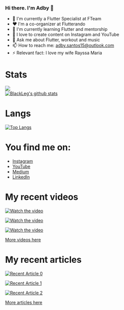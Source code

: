 ### Hi there. I'm Adby 👋

- 🔭 I'm currently a Flutter Specialist at FTeam
- ❤ I'm a co-organizer at Flutterando
- 🌱 I'm currently learning Flutter and mentorship
- 📶 I love to create content on Instagram and YouTube
- 💬 Ask me about Flutter, workout and music
- 📫 How to reach me: adby.santos15@outlook.com
- ⚡ Relevant fact: I love my wife Rayssa Maria

# Stats
![](https://komarev.com/ghpvc/?username=blackleg15) \
[![BlackLeg's github stats](https://github-readme-stats.vercel.app/api?username=BlackLeg15&count_private=true&show_icons=true&theme=radical&hide_rank=false)](https://github.com/anuraghazra/github-readme-stats)

# Langs

[![Top Langs](https://github-readme-stats.vercel.app/api/top-langs/?username=BlackLeg15)](https://github.com/anuraghazra/github-readme-stats)

# You find me on:
- <a target="_blank" href="https://instagram.com/oadbysantos">Instagram</a>
- <a target="_blank" href="https://youtube.com/@oadbysantos">YouTube</a>
- <a target="_blank" href="https://medium.com/@adbysantos">Medium</a>
- <a target="_blank" href="https://www.linkedin.com/in/adby-santos-a31a70158">LinkedIn</a>

# My recent videos
  
[![Watch the video](https://img.youtube.com/vi/q4tTQmORooM/mqdefault.jpg)](https://youtu.be/q4tTQmORooM)

[![Watch the video](https://img.youtube.com/vi/GRYvtI-C1bo/mqdefault.jpg)](https://youtu.be/GRYvtI-C1bo)
  
[![Watch the video](https://img.youtube.com/vi/PhfW0v-Nj20/mqdefault.jpg)](https://youtu.be/PhfW0v-Nj20)

<a target="_blank" href="https://youtube.com/@oadbysantos">More videos here</a>

# My recent articles

<a target="_blank" href="https://github-readme-medium-recent-article.vercel.app/medium/@adbysantos/0"><img src="https://github-readme-medium-recent-article.vercel.app/medium/@adbysantos/0" alt="Recent Article 0">
  
<a target="_blank" href="https://github-readme-medium-recent-article.vercel.app/medium/@adbysantos/1"><img src="https://github-readme-medium-recent-article.vercel.app/medium/@adbysantos/1" alt="Recent Article 1">
  
<a target="_blank" href="https://github-readme-medium-recent-article.vercel.app/medium/@adbysantos/2"><img src="https://github-readme-medium-recent-article.vercel.app/medium/@adbysantos/2" alt="Recent Article 2">
  
<a target="_blank" href="https://medium.com/@adbysantos">More articles here</a>

